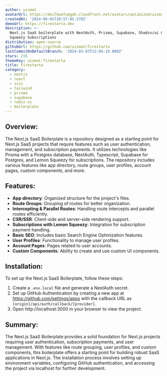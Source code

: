 ```yaml
---
author: uixmat
avatarUrl: https://deifkwefumgah.cloudfront.net/avatars/optimized/uixmat-firestarta-avatar-128.webp
createdAt: '2024-06-01T10:57:05.578Z'
demoUrl: https://firestarta.dev
description: >-
  Next.js SaaS boilerplate with NextAuth, Prisma, Supabase, Shadcn/ui & Lemon
  Squeezy Subscriptions
distribution: open-source
githubUrl: https://github.com/uixmat/firestarta
lastCommitOnDefaultBranch: '2024-03-03T22:04:19.000Z'
stars: 215
themeKey: uixmat-firestarta
title: Firestarta
category:
  - nextjs
  - react
  - scss
  - tailwind
  - prisma
  - supabase
  - radix-ui
  - boilerplate
---
```

## Overview:
The Next.js SaaS Boilerplate is a repository designed as a starting point for Next.js SaaS projects that require features such as user authentication, management, and subscription payments. It utilizes technologies like Prisma with a Postgres database, NextAuth, Typescript, Supabase for Postgres, and Lemon Squeezy for subscriptions. The repository includes various features like app directory, route groups, user profiles, account pages, custom components, and more.

## Features:
- **App directory**: Organized structure for the project's files.
- **Route Groups**: Grouping of routes for better organization.
- **Intercepting & Parallel Routes**: Handling route intercepts and parallel routes efficiently.
- **CSR/SSR**: Client-side and server-side rendering support.
- **Subscriptions with Lemon Squeezy**: Integration for subscription payment handling.
- **Basic SEO**: Includes basic Search Engine Optimization features.
- **User Profiles**: Functionality to manage user profiles.
- **Account Pages**: Pages related to user accounts.
- **Custom Components**: Ability to create and use custom UI components.

## Installation:
To set up the Next.js SaaS Boilerplate, follow these steps:

1. Create a `.env.local` file and generate a NextAuth secret.
2. Set up GitHub Authentication by creating a new app at https://github.com/settings/apps with the callback URL as `[origin]/api/auth/callback/[provider]`.
3. Open http://localhost:3000 in your browser to view the project.

## Summary:
The Next.js SaaS Boilerplate provides a solid foundation for Next.js projects requiring user authentication, subscription payments, and user management. With features like route grouping, user profiles, and custom components, this boilerplate offers a starting point for building robust SaaS applications in Next.js. The installation process involves setting up environment variables, configuring GitHub authentication, and accessing the project via localhost for further development.